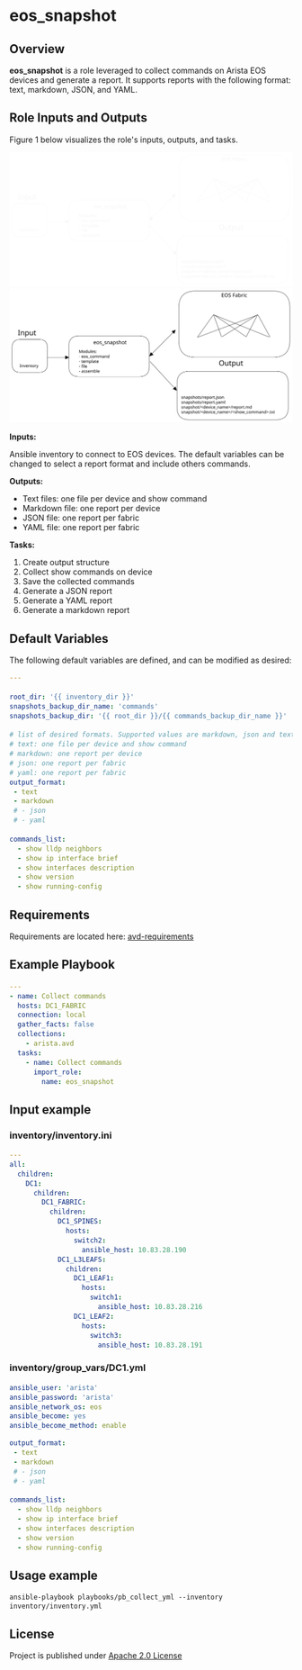 # eos_snapshot

## Overview

**eos_snapshot** is a role leveraged to collect commands on Arista EOS devices and generate a report.
It supports reports with the following format: text, markdown, JSON, and YAML.

## Role Inputs and Outputs

Figure 1 below visualizes the role's inputs, outputs, and tasks.

![Figure 1: Ansible Role eos_snapshot](../../docs/_media/eos_snapshot_dark.svg#only-dark)
![Figure 1: Ansible Role eos_snapshot](../../docs/_media/eos_snapshot_light.svg#only-light)


**Inputs:**

Ansible inventory to connect to EOS devices. The default variables can be changed to select a report format and include others commands.

**Outputs:**

- Text files: one file per device and show command
- Markdown file: one report per device
- JSON file: one report per fabric
- YAML file: one report per fabric

**Tasks:**

1. Create output structure
2. Collect show commands on device
3. Save the collected commands
4. Generate a JSON report
5. Generate a YAML report
6. Generate a markdown report

## Default Variables

The following default variables are defined, and can be modified as desired:

```yaml
---

root_dir: '{{ inventory_dir }}'
snapshots_backup_dir_name: 'commands'
snapshots_backup_dir: '{{ root_dir }}/{{ commands_backup_dir_name }}'

# list of desired formats. Supported values are markdown, json and text.
# text: one file per device and show command
# markdown: one report per device
# json: one report per fabric
# yaml: one report per fabric
output_format:
 - text
 - markdown
 # - json
 # - yaml

commands_list:
  - show lldp neighbors
  - show ip interface brief
  - show interfaces description
  - show version
  - show running-config
```

## Requirements

Requirements are located here: [avd-requirements](../../README.md#Requirements)

## Example Playbook

```yaml
---
- name: Collect commands
  hosts: DC1_FABRIC
  connection: local
  gather_facts: false
  collections:
    - arista.avd
  tasks:
    - name: Collect commands
      import_role:
        name: eos_snapshot
```

## Input example

### inventory/inventory.ini

```yaml
---
all:
  children:
    DC1:
      children:
        DC1_FABRIC:
          children:
            DC1_SPINES:
              hosts:
                switch2:
                  ansible_host: 10.83.28.190
            DC1_L3LEAFS:
              children:
                DC1_LEAF1:
                  hosts:
                    switch1:
                      ansible_host: 10.83.28.216
                DC1_LEAF2:
                  hosts:
                    switch3:
                      ansible_host: 10.83.28.191
```

### inventory/group_vars/DC1.yml

```yaml
ansible_user: 'arista'
ansible_password: 'arista'
ansible_network_os: eos
ansible_become: yes
ansible_become_method: enable
```

```yaml
output_format:
 - text
 - markdown
 # - json
 # - yaml

commands_list:
  - show lldp neighbors
  - show ip interface brief
  - show interfaces description
  - show version
  - show running-config
```

## Usage example

```shell
ansible-playbook playbooks/pb_collect_yml --inventory inventory/inventory.yml
```

## License

Project is published under [Apache 2.0 License](../../LICENSE)
